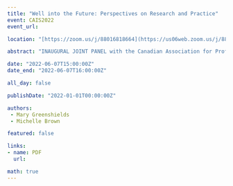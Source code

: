 ```yaml
---
title: "Well into the Future: Perspectives on Research and Practice"
event: CAIS2022
event_url: 

location: "[https://zoom.us/j/88016818664](https://us06web.zoom.us/j/88016818664?wd=bWlEMk1oZ3FyWTVFNXZISUh4dlZJdz09)"

abstract: "INAUGURAL JOINT PANEL with the Canadian Association for Professional Academic Librarians (CAPAL), Well into the Future: Perspectives on Research and Practice"

date: "2022-06-07T15:00:00Z"
date_end: "2022-06-07T16:00:00Z"

all_day: false

publishDate: "2022-01-01T00:00:00Z"

authors:
 - Mary Greenshields
 - Michelle Brown

featured: false

links:
- name: PDF
  url:

math: true
---
```


